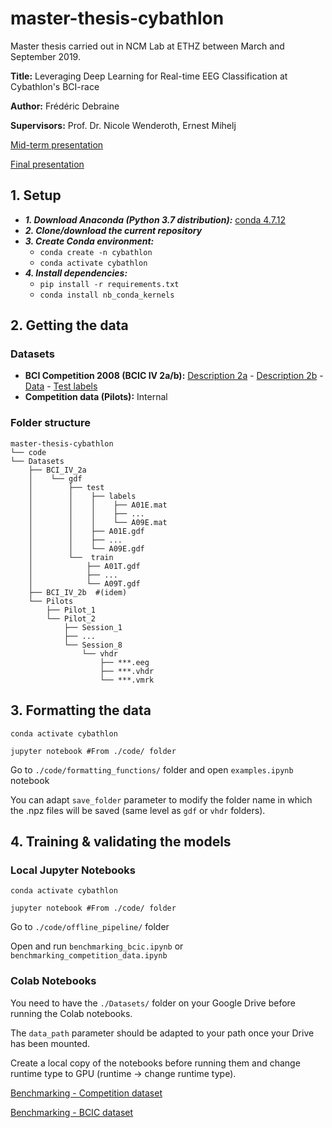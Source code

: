 # master-thesis-cybathlon

Master thesis carried out in NCM Lab at ETHZ between March and September 2019.

**Title:** Leveraging Deep Learning for Real-time EEG Classification at Cybathlon's BCI-race

**Author:** Frédéric Debraine

**Supervisors:** Prof. Dr. Nicole Wenderoth, Ernest Mihelj

[Mid-term presentation](https://docs.google.com/presentation/d/1M7-L-o8VcEkF2XUpg1tlzHjlhS4FAOSxXEdc2CnIoFg/edit?usp=sharing)

[Final presentation](https://docs.google.com/presentation/d/1VI9dcGJZGvR_Vj2vGMXPnahVWyrGI8pWVup2zn4acWY/edit?usp=sharing)


## 1. Setup

- ***1. Download Anaconda (Python 3.7 distribution):*** [conda 4.7.12](https://www.anaconda.com/distribution/)
- ***2. Clone/download the current repository***
- ***3. Create Conda environment:***
	- `conda create -n cybathlon`
	- `conda activate cybathlon`
- ***4. Install dependencies:***
	- `pip install -r requirements.txt`
	- `conda install nb_conda_kernels`

## 2. Getting the data

### Datasets
- **BCI Competition 2008 (BCIC IV 2a/b):** [Description 2a](http://www.bbci.de/competition/iv/desc_2a.pdf) - [Description 2b](http://www.bbci.de/competition/iv/desc_2b.pdf) - [Data](http://bbci.de/competition/iv/index.html#download) - [Test labels](http://www.bbci.de/competition/iv/results/index.html#labels)
- **Competition data (Pilots):** Internal

### Folder structure
```
master-thesis-cybathlon
└── code
└── Datasets
    ├── BCI_IV_2a
    │    └── gdf
    │        ├── test
    │        │    ├── labels
    │        │    │    ├── A01E.mat
    │        │    │    ├── ...
    │        │    │    └── A09E.mat
    │        │    ├── A01E.gdf
    │        │    ├── ...
    │        │    └── A09E.gdf
    │        └──  train
    │            ├── A01T.gdf
    │            ├── ...
    │            └── A09T.gdf
    ├── BCI_IV_2b  #(idem)
    └── Pilots
        ├── Pilot_1
        └── Pilot_2
            ├── Session_1
            ├── ...
            └── Session_8
                └── vhdr
                    ├── ***.eeg
                    ├── ***.vhdr
                    └── ***.vmrk
```

## 3. Formatting the data

`conda activate cybathlon`

`jupyter notebook #From ./code/ folder`

Go to `./code/formatting_functions/` folder  and open `examples.ipynb` notebook

You can adapt `save_folder` parameter to modify the folder name in which the .npz files
will be saved (same level as `gdf` or `vhdr` folders).

## 4. Training & validating the models
### Local Jupyter Notebooks

`conda activate cybathlon`

`jupyter notebook #From ./code/ folder`

Go to `./code/offline_pipeline/` folder

Open and run `benchmarking_bcic.ipynb` or `benchmarking_competition_data.ipynb`



### Colab Notebooks

You need to have the `./Datasets/` folder on your Google Drive before running the Colab notebooks. 

The `data_path` parameter should be adapted to your path once your Drive has been mounted.

Create a local copy of the notebooks before running them and change runtime type to GPU (runtime -> change runtime type).

[Benchmarking - Competition dataset](https://colab.research.google.com/drive/1QLnWBQ0ZXnaVCvoCr--Ro8In2sOHnuE9)

[Benchmarking - BCIC dataset](https://colab.research.google.com/drive/1cRHG0g0a_X-yfjg7U_QXlCQ4idBmjHNm)
